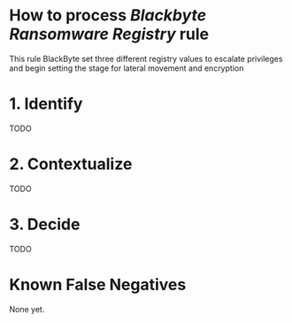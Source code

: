 # How to process *Blackbyte Ransomware Registry* rule
This rule BlackByte set three different registry values to escalate privileges and begin setting the stage for lateral movement and encryption

# 1. Identify
TODO

# 2. Contextualize
TODO

# 3. Decide
TODO

# Known False Negatives
None yet.
